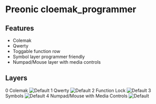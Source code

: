 # Preonic cloemak_programmer

## Features
* Colemak
* Qwerty
* Toggable function row
* Symbol layer programmer friendly
* Numpad/Mouse layer with media controls

## Layers

0 Colemak
![Default]()
1 Qwerty
![Default]()
2 Function Lock
![Default]()
3 Symbols
![Default]()
4 Numpad/Mouse with Media Controls
![Default]()
